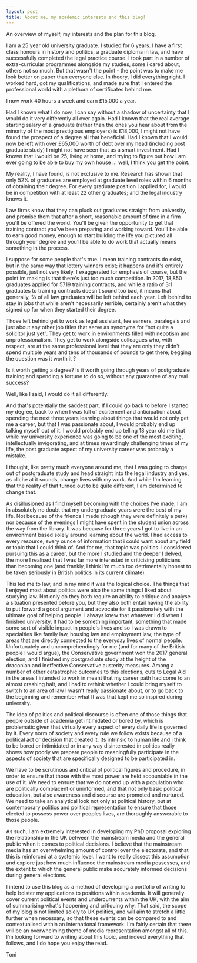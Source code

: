 ```yaml
---
layout: post
title: About me, my academic interests and this blog!
---
```


An overview of myself, my interests and the plan for this blog.

I am a  25 year old university graduate. I studied for 6 years. I have a first class honours in history and politics, a graduate diploma in law, and have successfully completed the legal practice course. I took part in a number of extra-curricular programmes alongside my studies, some i cared about, others not so much. But that wasn't the point - the point was to make me look better on paper than everyone else. In theory, I did everything right. I worked hard, got my qualifications, and made sure that I entered the professional world with a plethora of certificates behind me. 

I now work 40 hours a week and earn £15,000 a year. 

Had I known what I do now, I can say without a shadow of uncertainty that I would do it very differently all over again. Had I known that the real average starting salary of a graduate (rather than the ones you hear about from the minority of the most prestigious employers) is £18,000, I might not have found the prospect of a degree all that beneficial. Had I known that I would now be left with over £65,000 worth of debt over my head (including post graduate study) I might not have seen that as a smart investment. Had I known that i would be 25, living at home, and trying to figure out how I am ever going to be able to buy my own house … well, I think you get the point. 

My reality, I have found, is not exclusive to me. Research has shown that only 52% of graduates are employed at graduate level roles within 6 months of obtaining their degree. For every graduate position I applied for, i would be in competition with at least 22 other graduates; and the legal industry knows it. 

Law firms know that they can pluck out graduates straight from university, and promise them that after a short, reasonable amount of time in a firm you'll be offered the world. You'll be given the opportunity to get that training contract you've been preparing and working toward. You’ll be able to earn good money, enough to start building the life you pictured all through your degree and you'll be able to do work that actually means something in the process. 

I suppose for some people that's true. I mean training contracts do exist, but in the same way that lottery winners exist; it happens and it's entirely possible, just not very likely. I exaggerated for emphasis of course, but the point im making is that there's just too much competition. In 2017, 18,850 graduates applied for 5719 training contracts, and while a ratio of 3:1 graduates to training contracts doesn't sound too bad, it means that generally, ⅔ of all law graduates will be left behind each year. Left behind to stay in jobs that while aren't necessarily terrible, certainly aren't what they signed up for when they started their degree. 

Those left behind  get to work as legal assistant, fee earners, paralegals and just about any other job titles that serve as synonyms for “not quite a solicitor just yet”. They get to work in environments filled with nepotism and unprofessionalism. They get to work alongside colleagues who, with respect, are at the same professional level that they are only they didn't spend multiple years and tens of thousands of pounds to get there; begging the question was it worth it ? 

Is it worth getting a degree? Is it worth going through years of postgraduate training and spending a fortune to do so, without any guarantee of any real success? 

Well, like I said, I would do it all differently. 

And that's potentially the saddest part. If I could go back to before I started my degree, back to when I was full of excitement and anticipation about spending the next three years learning about things that would not only get me a career, but that I was passionate about, I would probably end up talking myself out of it. I would probably end up telling 18 year old me that while my university experience was going to be one of the most exciting, intellectually invigorating, and at times rewardingly challenging times of my life, the post graduate aspect of my university career was probably a mistake. 

I thought, like pretty much everyone around me, that I was going to charge out of postgraduate study and head straight into the legal industry and yes, as cliche at it sounds, change lives with my work. And while I'm learning that the reality of that turned out to be quite different, I am determined to change that. 

As disillusioned as I find myself becoming with the choices I’ve made, I am in absolutely no doubt that my undergraduate years were the best of my life. Not because of the friends I made (though they were definitely a perk) nor because of the evenings I might have spent in the student union across the way from the library. It was because for three years I got to live in an environment based solely around learning about the world. I had access to every resource, every ounce of information that i could want about any field or topic that I could think of. And for me, that topic was politics. I considered pursuing this as a career, but the more I studied and the deeper I delved, the more I realised that I was far more interested in criticising politicians than becoming one (and frankly, I think I’m much too detrimentally honest to be taken seriously in British politics in its current climate). 

This led me to law, and in my mind it was the logical choice. The things that I enjoyed most about politics were also the same things I liked about studying law. Not only do they both require an ability to critique and analyse a situation presented before you, but they also both entail having the ability to put forward a good argument and advocate for it passionately with the ultimate goal of helping people. I always knew that whatever I did when I finished university, It had to be something important, something that made some sort of visible impact in people's lives and so I was drawn to specialties like family law, housing law and employment law; the type of areas that are directly connected to the everyday lives of normal people. Unfortunately and uncomprehendingly for me (and for many of the British people I would argue), the Conservative government won the 2017 general election, and I finished my postgraduate study at the height of the draconian and ineffective Conservative austerity measures. Among a number of other catastrophic outcomes to this elections, cuts to Legal Aid in the areas I intended to work in meant that my career path had come to an almost crashing halt, and I had to rethink whether I could bring myself to switch to an area of law I wasn't really passionate about, or to go back to the beginning and remember what It was that kept me so inspired during university. 

The idea of politics and political discourse is often one of those things that people outside of academia get intimidated or bored by, which is problematic given that virtually every aspect of every daily life is governed by it. Every norm of society and every rule we follow exists because of a political act or decision that created it. Its intrinsic to human life and i think to be bored or intimidated or in any way disinterested in politics really shows how poorly we prepare people to meaningfully participate in the aspects of society that are specifically designed to be participated in.

We have to be scrutinous and critical of political figures and procedure, in order to ensure that those with the most power are held accountable in the use of it. We need to ensure that we do not end up with a population who are politically complacent or uninformed, and that not only basic political education, but also awareness and discourse are promoted and nurtured. We need to take an analytical look not only at political history, but at contemporary politics and political representation to ensure that those elected to possess power over peoples lives, are thoroughly answerable to those people. 

As such, I am extremely interested in developing my PhD proposal exploring the relationship in the UK between the mainstream media and the general public when it comes to political decisions. I believe that the mainstream media has an overwhelming amount of control over the electorate, and that this is reinforced at a systemic level. I want to really dissect this assumption and explore just how much influence the mainstream media possesses, and the extent to which the general public make accurately informed decisions during general elections.

I intend to use this blog as a method of developing a portfolio of writing to help bolster my applications to positions within academia. It will generally cover current political events and undercurrents within the UK, with the aim of summarising what's happening and critiquing why. That said, the scope of my blog is not limited solely to UK politics, and will aim to stretch a little further when necessary, so that these events can be compared to and contextualised within an international framework. I'm fairly certain that there will be an overwhelming theme of media representation amongst all of this. I’m looking forward to writing about this topic, and indeed everything that follows, and I do hope you enjoy the read.



Toni

